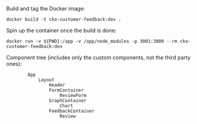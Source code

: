 Build and tag the Docker image:

`docker build -t cko-customer-feedback:dev .`

Spin up the container once the build is done:

`docker run -v ${PWD}:/app -v /app/node_modules -p 3001:3000 --rm cko-customer-feedback:dev`

Component tree (includes only the custom components, not the third party ones):

```Index
        App
            Layout
                Header
                FormContainer
                    ReviewForm
                GraphContainer
                    Chart
                FeedbackContainer
                    Review
```